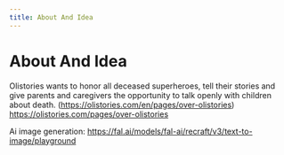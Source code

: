 ```yaml
---
title: About And Idea
---
```


# About And Idea

Olistories wants to honor all deceased superheroes, tell their stories and give parents and caregivers the opportunity to talk openly with children about death.
(https://olistories.com/en/pages/over-olistories)
https://olistories.com/pages/over-olistories 

Ai image generation: 
https://fal.ai/models/fal-ai/recraft/v3/text-to-image/playground 